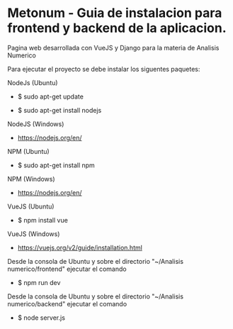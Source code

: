 # Metonum - Guia de instalacion para frontend y backend de la aplicacion.

Pagina web desarrollada con VueJS y Django para la materia de Analisis Numerico

Para ejecutar el proyecto se debe instalar los siguentes paquetes:

NodeJs (Ubuntu)

 - $ sudo apt-get update

 - $ sudo apt-get install nodejs

NodeJS (Windows)

 - https://nodejs.org/en/

NPM (Ubuntu)
  
 - $ sudo apt-get install npm

NPM (Windows)
  
  - https://nodejs.org/en/

VueJS (Ubuntu)
  - $ npm install vue
  
VueJS (Windows)
  - https://vuejs.org/v2/guide/installation.html
  
Desde la consola de Ubuntu y sobre el directorio "~/Analisis numerico/frontend" ejecutar el comando
  - $ npm run dev
 
Desde la consola de Ubuntu y sobre el directorio "~/Analisis numerico/backend" ejecutar el comando
  - $ node server.js



